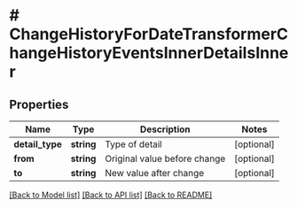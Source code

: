 # # ChangeHistoryForDateTransformerChangeHistoryEventsInnerDetailsInner

## Properties

Name | Type | Description | Notes
------------ | ------------- | ------------- | -------------
**detail_type** | **string** | Type of detail | [optional]
**from** | **string** | Original value before change | [optional]
**to** | **string** | New value after change | [optional]

[[Back to Model list]](../../README.md#models) [[Back to API list]](../../README.md#endpoints) [[Back to README]](../../README.md)
